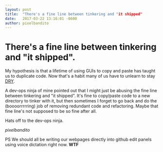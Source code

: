 ```yaml
---
layout: post
title:  "There's a fine line between tinkering and "it shipped"
date:   2017-03-22 13:16:01 -0600
author: pixelbandito
---
```


# There's a fine line between tinkering and "it shipped".

My hypothesis is that a lifetime of using GUIs to copy and paste has taught us to duplicate code. Now that's a habit many of us have to unlearn to stay [DRY](https://en.wikipedia.org/wiki/Don't_repeat_yourself).

A dev-ops ninja of mine pointed out that I might just be abusing the fine line between tinkering and "it shipped". It's fine to copy/paste code to a new directory to tinker with it, but then sometimes I forget to go back and do the (boooorrrrring) job of removing redundant code and refactoring. Maybe that fine line's not supposed to be so fine after all.

Hats off to the dev-ops ninja.

_pixelbandito_

PS We should all be writing our webpages directly into github edit panels using voice dictation right now. __WTF__
